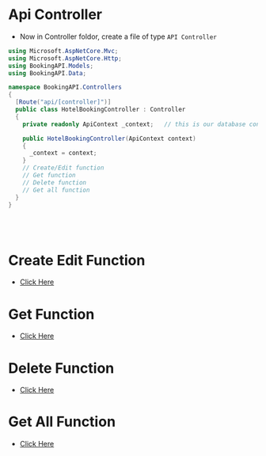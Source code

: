 # Api Controller
- Now in Controller foldor, create a file of type `API Controller` 
```C#
using Microsoft.AspNetCore.Mvc;
using Microsoft.AspNetCore.Http;
using BookingAPI.Models;
using BookingAPI.Data;

namespace BookingAPI.Controllers
{
  [Route("api/[controller]")]
  public class HotelBookingController : Controller
  {
    private readonly ApiContext _context;   // this is our database context, provided from dependency injection

    public HotelBookingController(ApiContext context)
    {
      _context = context;
    }
    // Create/Edit function
    // Get function 
    // Delete function 
    // Get all function
  }
}
```
</br></br>

# Create Edit Function
- [Click Here](./5.1%20Create%20Edit.md)

# Get Function
- [Click Here](./5.2%20Get.md)

# Delete Function
- [Click Here](./5.3%20Delete.md)

# Get All Function
- [Click Here](./5.4.%20Get%20All.md)
